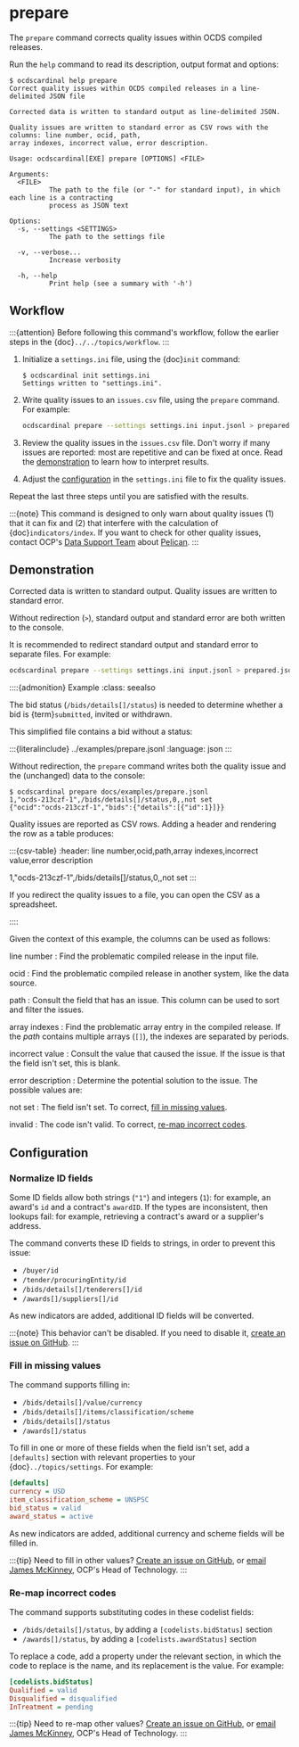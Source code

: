 # prepare

The `prepare` command corrects quality issues within OCDS compiled releases.

Run the `help` command to read its description, output format and options:

```console
$ ocdscardinal help prepare
Correct quality issues within OCDS compiled releases in a line-delimited JSON file

Corrected data is written to standard output as line-delimited JSON.

Quality issues are written to standard error as CSV rows with the columns: line number, ocid, path,
array indexes, incorrect value, error description.

Usage: ocdscardinal[EXE] prepare [OPTIONS] <FILE>

Arguments:
  <FILE>
          The path to the file (or "-" for standard input), in which each line is a contracting
          process as JSON text

Options:
  -s, --settings <SETTINGS>
          The path to the settings file

  -v, --verbose...
          Increase verbosity

  -h, --help
          Print help (see a summary with '-h')

```

## Workflow

:::{attention}
Before following this command's workflow, follow the earlier steps in the {doc}`../../topics/workflow`.
:::

1. Initialize a `settings.ini` file, using the {doc}`init` command:

   ```console
   $ ocdscardinal init settings.ini
   Settings written to "settings.ini".
   ```

1. Write quality issues to an `issues.csv` file, using the `prepare` command. For example:

   ```bash
   ocdscardinal prepare --settings settings.ini input.jsonl > prepared.jsonl 2> issues.csv
   ```

1. Review the quality issues in the `issues.csv` file. Don't worry if many issues are reported: most are repetitive and can be fixed at once. Read the [demonstration](#demonstration) to learn how to interpret results.

1. Adjust the [configuration](#configuration) in the `settings.ini` file to fix the quality issues.

Repeat the last three steps until you are satisfied with the results.

:::{note}
This command is designed to only warn about quality issues (1) that it can fix and (2) that interfere with the calculation of {doc}`indicators/index`. If you want to check for other quality issues, contact OCP's [Data Support Team](mailto:data@open-contracting.org) about [Pelican](https://www.open-contracting.org/2020/01/28/meet-pelican-our-new-tool-for-assessing-the-quality-of-open-contracting-data/).
:::

## Demonstration

Corrected data is written to standard output. Quality issues are written to standard error.

Without redirection (`>`), standard output and standard error are both written to the console.

It is recommended to redirect standard output and standard error to separate files. For example:

```bash
ocdscardinal prepare --settings settings.ini input.jsonl > prepared.jsonl 2> issues.csv
```

::::{admonition} Example
:class: seealso

The bid status (`/bids/details[]/status`) is needed to determine whether a bid is {term}`submitted`, invited or withdrawn.

This simplified file contains a bid without a status:

:::{literalinclude} ../examples/prepare.jsonl
:language: json
:::

Without redirection, the `prepare` command writes both the quality issue and the (unchanged) data to the console:

```console
$ ocdscardinal prepare docs/examples/prepare.jsonl
1,"ocds-213czf-1",/bids/details[]/status,0,,not set
{"ocid":"ocds-213czf-1","bids":{"details":[{"id":1}]}}

```

Quality issues are reported as CSV rows. Adding a header and rendering the row as a table produces:

:::{csv-table}
:header: line number,ocid,path,array indexes,incorrect value,error description

1,"ocds-213czf-1",/bids/details[]/status,0,,not set
:::

If you redirect the quality issues to a file, you can open the CSV as a spreadsheet.

::::

Given the context of this example, the columns can be used as follows:

line number
: Find the problematic compiled release in the input file.

ocid
: Find the problematic compiled release in another system, like the data source.

path
: Consult the field that has an issue. This column can be used to sort and filter the issues.

array indexes
: Find the problematic array entry in the compiled release. If the *path* contains multiple arrays (`[]`), the indexes are separated by periods.

incorrect value
: Consult the value that caused the issue. If the issue is that the field isn't set, this is blank.

error description
: Determine the potential solution to the issue. The possible values are:

  not set
  : The field isn't set. To correct, [fill in missing values](#fill-in-missing-values).

  invalid
  : The code isn't valid. To correct, [re-map incorrect codes](#re-map-incorrect-codes).

## Configuration

### Normalize ID fields

Some ID fields allow both strings (`"1"`) and integers (`1`): for example, an award's `id` and a contract's `awardID`.
If the types are inconsistent, then lookups fail: for example, retrieving a contract's award or a supplier's address.

The command converts these ID fields to strings, in order to prevent this issue:

- `/buyer/id`
- `/tender/procuringEntity/id`
- `/bids/details[]/tenderers[]/id`
- `/awards[]/suppliers[]/id`

As new indicators are added, additional ID fields will be converted.

:::{note}
This behavior can't be disabled. If you need to disable it, [create an issue on GitHub](http://github.com/open-contracting/cardinal-rs/issues).
:::

### Fill in missing values

The command supports filling in:

- `/bids/details[]/value/currency`
- `/bids/details[]/items/classification/scheme`
- `/bids/details[]/status`
- `/awards[]/status`

To fill in one or more of these fields when the field isn't set, add a `[defaults]` section with relevant properties to your {doc}`../topics/settings`. For example:

```ini
[defaults]
currency = USD
item_classification_scheme = UNSPSC
bid_status = valid
award_status = active
```

As new indicators are added, additional currency and scheme fields will be filled in.

:::{tip}
Need to fill in other values? [Create an issue on GitHub](http://github.com/open-contracting/cardinal-rs/issues), or [email James McKinney](mailto:jmckinney@open-contracting.org), OCP's Head of Technology.
:::

### Re-map incorrect codes

The command supports substituting codes in these codelist fields:

- `/bids/details[]/status`, by adding a `[codelists.bidStatus]` section
- `/awards[]/status`, by adding a `[codelists.awardStatus]` section

To replace a code, add a property under the relevant section, in which the code to replace is the name, and its replacement is the value. For example:

```ini
[codelists.bidStatus]
Qualified = valid
Disqualified = disqualified
InTreatment = pending
```

:::{tip}
Need to re-map other values? [Create an issue on GitHub](http://github.com/open-contracting/cardinal-rs/issues), or [email James McKinney](mailto:jmckinney@open-contracting.org), OCP's Head of Technology.
:::
